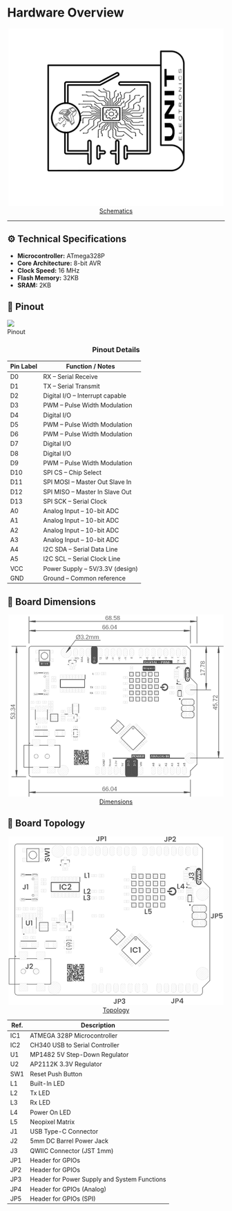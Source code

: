 # Hardware Overview

<div align="center"><a href="../resources/unit_sch_v_0_0_1_ue0081_Jun-R3.pdf"><img src="../resources/Schematics_icon.jpg?raw=false" style="max-width: 500px; height: auto;" alt="Schematics"><br/> Schematics</a></div>

---

## ⚙️ Technical Specifications

- **Microcontroller:** ATmega328P
- **Core Architecture:** 8-bit AVR
- **Clock Speed:** 16 MHz
- **Flash Memory:** 32KB
- **SRAM:** 2KB

## 🔌 Pinout

<a ><img src="../resources/Pinout_icon.jpg?raw=false" width="500px"><br/> Pinout</a>

<div align="center">

### **Pinout Details**

| Pin Label | Function / Notes                |
| --------- | ------------------------------- |
| D0        | RX – Serial Receive             |
| D1        | TX – Serial Transmit            |
| D2        | Digital I/O – Interrupt capable |
| D3        | PWM – Pulse Width Modulation    |
| D4        | Digital I/O                     |
| D5        | PWM – Pulse Width Modulation    |
| D6        | PWM – Pulse Width Modulation    |
| D7        | Digital I/O                     |
| D8        | Digital I/O                     |
| D9        | PWM – Pulse Width Modulation    |
| D10       | SPI CS – Chip Select            |
| D11       | SPI MOSI – Master Out Slave In  |
| D12       | SPI MISO – Master In Slave Out  |
| D13       | SPI SCK – Serial Clock          |
| A0        | Analog Input – 10-bit ADC       |
| A1        | Analog Input – 10-bit ADC       |
| A2        | Analog Input – 10-bit ADC       |
| A3        | Analog Input – 10-bit ADC       |
| A4        | I2C SDA – Serial Data Line      |
| A5        | I2C SCL – Serial Clock Line     |
| VCC       | Power Supply – 5V/3.3V (design) |
| GND       | Ground – Common reference       |

</div>

## 📏 Board Dimensions
<div align="center">
<div align="center"><a href="../resources/unit_dimension_v_0_0_1_ue0081_Jun R3.png"><img src="../resources/unit_dimension_v_0_0_1_ue0081_Jun R3.png" style="max-width: 500px; height: auto;" alt="Dimensions"><br/> Dimensions</a></div>
</div>

## 📃 Board Topology
<div align="center">
<div align="center"><a href="../resources/unit_topology_v_0_0_1_ue0081_Jun R3.png"><img src="../resources/unit_topology_v_0_0_1_ue0081_Jun R3.png" style="max-width: 500px; height: auto;" alt="Topology"><br/> Topology</a></div>

| Ref.  | Description                                                                 |
|-------|-----------------------------------------------------------------------------|
| IC1   | ATMEGA 328P Microcontroller                                                 |
| IC2   | CH340 USB to Serial Controller                                              |
| U1    | MP1482 5V Step-Down Regulator                                               |
| U2    | AP2112K 3.3V Regulator                                                      |
| SW1   | Reset Push Button                                                           |
| L1    | Built-In LED                                                                |
| L2    | Tx LED                                                                      |
| L3    | Rx LED                                                                      |
| L4    | Power On LED                                                                |
| L5    | Neopixel Matrix                                                             |
| J1    | USB Type-C Connector                                                        |
| J2    | 5mm DC Barrel Power Jack                                                    |
| J3    | QWIIC Connector (JST 1mm)                                                   |
| JP1   | Header for GPIOs                                                            |
| JP2   | Header for GPIOs                                                            |
| JP3   | Header for Power Supply and System Functions                                |
| JP4   | Header for GPIOs (Analog)                                                   |
| JP5   | Header for GPIOs (SPI)                                                      |
</div>